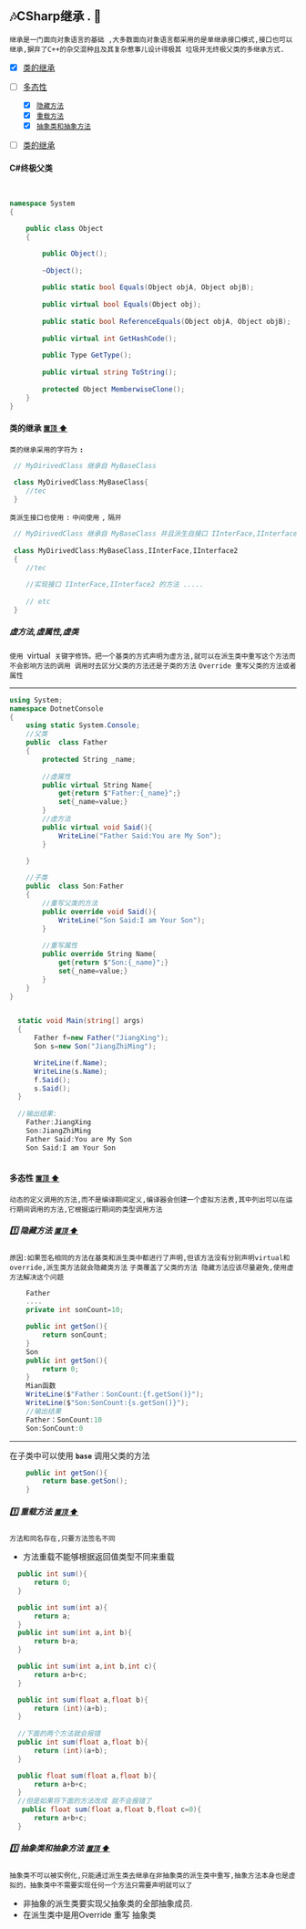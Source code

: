 ## :notes:<a id="top">CSharp继承</a>  . :confetti_ball: 
`继承是一门面向对象语言的基础 ,大多数面向对象语言都采用的是单继承接口模式,接口也可以继承,摒弃了C++的杂交混种且及其复杂惹事儿设计得极其
垃圾并无终极父类的多继承方式.`

- [x] <a href="#ClassInhrite" >类的继承</a>

- [ ] <a href="#Polymorphism" >多态性</a>

   - [x] <a href="#HiddenMethod">`隐藏方法`</a>
   - [x] <a href="#ChongzaiFngafa">`重载方法`</a>
   - [x] <a href="#abstract">`抽象类和抽象方法`</a>

- [ ] <a href="#ClassInhrite" >类的继承</a>

#### C#终极父类

```c#


namespace System
{

    public class Object
    {

        public Object();
        
        ~Object();
        
        public static bool Equals(Object objA, Object objB);
        
        public virtual bool Equals(Object obj);
        
        public static bool ReferenceEquals(Object objA, Object objB);
        
        public virtual int GetHashCode();
        
        public Type GetType();
        
        public virtual string ToString();
        
        protected Object MemberwiseClone();
    }
}
```



#### <a id="ClassInhrite">类的继承</a> <a href="#top" >`置顶` :arrow_up:</a>  

`类的继承采用的字符为` **`:`** 
```C#
 // MyDirivedClass 继承自 MyBaseClass
 
 class MyDirivedClass:MyBaseClass{
    //tec 
 }
```
`类派生接口也使用` `:` `中间使用` `,` `隔开`


```C#
 // MyDirivedClass 继承自 MyBaseClass 并且派生自接口 IInterFace,IInterface2
 
 class MyDirivedClass:MyBaseClass,IInterFace,IInterface2
 {
    //tec 
    
    //实现接口 IInterFace,IInterface2 的方法 .....
    
    // etc
 }
```
##### 虚方法,虚属性,虚类 
`使用 `virtual` 关键字修饰。把一个基类的方式声明为虚方法,就可以在派生类中重写这个方法而不会影响方法的调用 调用时去区分父类的方法还是子类的方法`
`Override 重写父类的方法或者属性`

---
```C#
using System;
namespace DotnetConsole
{
    using static System.Console;
    //父类
    public  class Father
    {
        protected String _name;
        
        //虚属性
        public virtual String Name{
            get{return $"Father:{_name}";}
            set{_name=value;}
        }
        //虚方法
        public virtual void Said(){
            WriteLine("Father Said:You are My Son");
        }

    }
    
    //子类
    public  class Son:Father
    {
        //重写父类的方法
        public override void Said(){
            WriteLine("Son Said:I am Your Son");
        }
        
        //重写属性
        public override String Name{
            get{return $"Son:{_name}";}
            set{_name=value;}
        }
    }
}


  static void Main(string[] args)
  {
      Father f=new Father("JiangXing");
      Son s=new Son("JiangZhiMing");

      WriteLine(f.Name);
      WriteLine(s.Name);
      f.Said();
      s.Said();
  }
  
  //输出结果:
    Father:JiangXing
    Son:JiangZhiMing
    Father Said:You are My Son
    Son Said:I am Your Son
  
```
#### <a id="Polymorphism">多态性</a> <a href="#top" >`置顶` :arrow_up:</a>  
`动态的定义调用的方法,而不是编译期间定义,编译器会创建一个虚拟方法表,其中列出可以在运行期间调用的方法,它根据运行期间的类型调用方法`

##### <a id="HiddenMethod">:one: 隐藏方法</a>  <a href="#top" >`置顶` :arrow_up:</a>  
`原因:如果签名相同的方法在基类和派生类中都进行了声明,但该方法没有分别声明virtual和override,派生类方法就会隐藏类方法`
`子类覆盖了父类的方法 隐藏方法应该尽量避免,使用虚方法解决这个问题`
```C#
    Father
    ....
    private int sonCount=10;

    public int getSon(){
        return sonCount;
    }  
    Son
    public int getSon(){
        return 0;
    }   
    Mian函数
    WriteLine($"Father：SonCount:{f.getSon()}");
    WriteLine($"Son:SonCount:{s.getSon()}");
    //输出结果
    Father：SonCount:10
    Son:SonCount:0
```
----
在子类中可以使用 **`base`** 调用父类的方法
```C#
    public int getSon(){
        return base.getSon();
    }    
```
##### <a id="ChongzaiFngafa">:one: 重载方法</a>  <a href="#top" >`置顶` :arrow_up:</a>  
`方法和同名存在,只要方法签名不同`
* 方法重载不能够根据返回值类型不同来重载
```C#
  public int sum(){
      return 0;
  }

  public int sum(int a){
      return a;
  }
  public int sum(int a,int b){
      return b+a;
  }

  public int sum(int a,int b,int c){
      return a+b+c;
  }

  public int sum(float a,float b){
      return (int)(a+b);
  }
  
  //下面的两个方法就会报错
  public int sum(float a,float b){
      return (int)(a+b);
  }

  public float sum(float a,float b){
      return a+b+c;
  }
  //但是如果将下面的方法改成 就不会报错了
   public float sum(float a,float b,float c=0){
      return a+b+c;
  }
```

##### <a id="abstract">:one: 抽象类和抽象方法</a>  <a href="#top" >`置顶` :arrow_up:</a>  
`抽象类不可以被实例化,只能通过派生类去继承在非抽象类的派生类中重写,抽象方法本身也是虚拟的，抽象类中不需要实现任何一个方法只需要声明就可以了`
* 非抽象的派生类要实现父抽象类的全部抽象成员.
* 在派生类中是用Override 重写 抽象类
